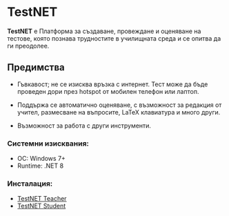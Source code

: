 # TestNET

**TestNET** е Платформа за създаване, провеждане и оценяване на тестове, която познава трудностите в училищната среда и се опитва да ги преодолее.

## Предимства

- Гъвкавост; не се изисква връзка с интернет. Тест може да бъде проведен дори през hotspot от мобилен телефон или лаптоп.

- Поддържа се автоматично оценяване, с възможност за редакция от учител, размесване на въпросите, LaTeX клавиатура и много други.

- Възможност за работа с други инструменти.

### Системни изисквания:

- ОС: Windows 7+
- Runtime: .NET 8

### Инсталация:

- [TestNET Teacher](https://UserAccountContr.github.io/TestNET/TestNET.Teacher/TestNET.Teacher.setup.exe)
- [TestNET Student](https://UserAccountContr.github.io/TestNET/TestNET.Student/TestNET.Student.setup.exe)
